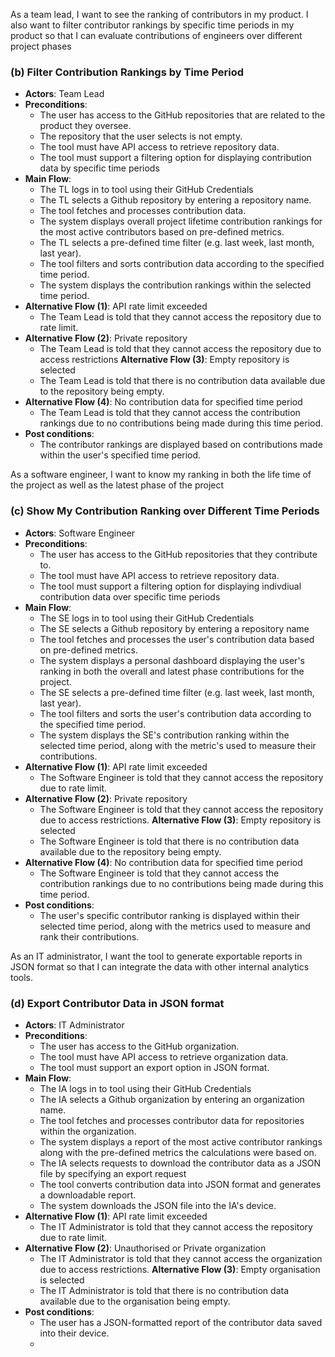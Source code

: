 As a team lead, I want to see the ranking of contributors in my product. I also want to
filter contributor rankings by specific time periods in my product so that I can evaluate
contributions of engineers over different project phases

### (b) Filter Contribution Rankings by Time Period
* **Actors**: Team Lead
* **Preconditions**:
  - The user has access to the GitHub repositories that are related to the product they oversee.
  - The repository that the user selects is not empty.
  - The tool must have API access to retrieve repository data.
  - The tool must support a filtering option for displaying contribution data by specific time periods
* **Main Flow**:
  - The TL logs in to tool using their GitHub Credentials     
  - The TL selects a Github repository by entering a repository name.   
  - The tool fetches and processes contribution data.
  - The system displays overall project lifetime contribution rankings for the most active contributors based on pre-defined metrics.
  - The TL selects a pre-defined time filter (e.g. last week, last month, last year).
  - The tool filters and sorts contribution data according to the specified time period.
  - The system displays the contribution rankings within the selected time period.
* **Alternative Flow (1)**: API rate limit exceeded
  - The Team Lead is told that they cannot access the repository due to rate limit.
* **Alternative Flow (2)**: Private repository
  - The Team Lead is told that they cannot access the repository due to access restrictions
  **Alternative Flow (3)**: Empty repository is selected
  - The Team Lead is told that there is no contribution data available due to the repository being empty.
* **Alternative Flow (4)**: No contribution data for specified time period
  - The Team Lead is told that they cannot access the contribution rankings due to no contributions being made during this time period.
* **Post conditions**:
  - The contributor rankings are displayed based on contributions made within the user's specified time period.
 

As a software engineer, I want to know my ranking in both the life time of the project as
well as the latest phase of the project

### (c) Show My Contribution Ranking over Different Time Periods
* **Actors**: Software Engineer
* **Preconditions**:
  - The user has access to the GitHub repositories that they contribute to.
  - The tool must have API access to retrieve repository data.
  - The tool must support a filtering option for displaying indivdiual contribution data over specific time periods
* **Main Flow**:
  - The SE logs in to tool using their GitHub Credentials
  - The SE selects a Github repository by entering a repository name
  - The tool fetches and processes the user's contribution data based on pre-defined metrics.
  - The system displays a personal dashboard displaying the user's ranking in both the overall and latest phase contributions for the project.
  - The SE selects a pre-defined time filter (e.g. last week, last month, last year).
  - The tool filters and sorts the user's contribution data according to the specified time period.
  - The system displays the SE's contribution ranking within the selected time period, along with the metric's used to measure their contributions.
* **Alternative Flow (1)**: API rate limit exceeded
  - The Software Engineer is told that they cannot access the repository due to rate limit.
* **Alternative Flow (2)**: Private repository
  - The Software Engineer is told that they cannot access the repository due to access restrictions.
  **Alternative Flow (3)**: Empty repository is selected
  - The Software Engineer is told that there is no contribution data available due to the repository being empty.
* **Alternative Flow (4)**: No contribution data for specified time period
  - The Software Engineer is told that they cannot access the contribution rankings due to no contributions being made during this time period.
* **Post conditions**:
  - The user's specific contributor ranking is displayed within their selected time period, along with the metrics used to measure and rank their contributions.

As an IT administrator, I want the tool to generate exportable reports in JSON format so that I can integrate the data with other internal analytics tools.
  ### (d) Export Contributor Data in JSON format
* **Actors**: IT Administrator
* **Preconditions**:
  - The user has access to the GitHub organization.
  - The tool must have API access to retrieve organization data.
  - The tool must support an export option in JSON format.
* **Main Flow**:
  - The IA logs in to tool using their GitHub Credentials
  - The IA selects a Github organization by entering an organization name.
  - The tool fetches and processes contributor data for repositories within the organization.
  - The system displays a report of the most active contributor rankings along with the pre-defined metrics the calculations were based on.
  - The IA selects requests to download the contributor data as a JSON file by specifying an export request 
  - The tool converts contribution data into JSON format and generates a downloadable report.
  - The system downloads the JSON file into the IA's device.
* **Alternative Flow (1)**: API rate limit exceeded
  - The IT Administrator is told that they cannot access the repository due to rate limit.
* **Alternative Flow (2)**: Unauthorised or Private organization
  - The IT Administrator is told that they cannot access the organization due to access restrictions.
  **Alternative Flow (3)**: Empty organisation is selected
  - The IT Administrator is told that there is no contribution data available due to the organisation being empty.
* **Post conditions**:
  - The user has a JSON-formatted report of the contributor data saved into their device.
  - 
